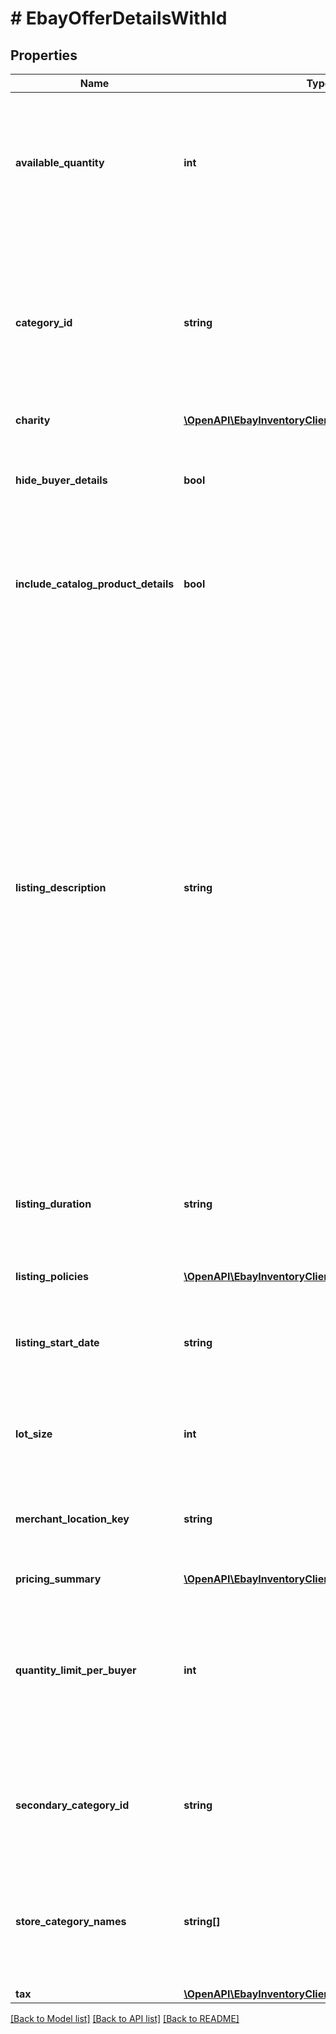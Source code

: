 # # EbayOfferDetailsWithId

## Properties

Name | Type | Description | Notes
------------ | ------------- | ------------- | -------------
**available_quantity** | **int** | This integer value sets the quantity of the inventory item that will be available through the offer. Quantity must be set to 1 or more in order for the inventory item to be purchasable. This value should not be more than the quantity that is specified for the inventory item record. If this field exists for the current unpublished or published offer, it should be provided again in the updateOffer call, even if the value is not changing. If this particular field is omitted in an updateOffer call, the general available quantity set for the inventory item record may be used instead, and this may not be accurate if the inventory item is being sold across multiple marketplaces. | [optional]
**category_id** | **string** | The unique identifier of the eBay category that the inventory item is/will be listed under. This field is not immediately required for an unpublished offer, but will be required before publishing the offer. Sellers can use the getCategorySuggestions method of the Taxonomy API to retrieve suggested category ID values. The seller passes in a query string like &amp;quot;iPhone 6&amp;quot;, and category ID values for suggested categories are returned in the response. If this field exists for the current unpublished offer, it should be provided again in the updateOffer call, even if the eBay category is not changing. For a published offer (aka active eBay listing), this field must be provided or an error may occur. The eBay category of an active eBay listing cannot be changed once the listing has one or more sales, or if the listing is scheduled to end in less than 12 hours. | [optional]
**charity** | [**\OpenAPI\EbayInventoryClient\Model\Charity**](Charity.md) |  | [optional]
**hide_buyer_details** | **bool** | This field is included and set to true if the seller wishes to update a published or unpublished offer with the private listing feature. Alternatively, the seller could also remove the private listing feature (if already set for a published or unpublished offer) by including this field and setting it to false. Sellers may want to use this option when they believe that a listing&#39;s potential bidders/buyers would not want their obfuscated user IDs (and feedback scores) exposed to other users. | [optional]
**include_catalog_product_details** | **bool** | This field indicates whether or not eBay product catalog details are applied to a listing. A value of true indicates the listing corresponds to the eBay product associated with the provided product identifier. The product identifier is provided in createOrReplaceInventoryItem. Note: Though the includeCatalogProductDetails parameter is not required to be submitted in the request, the parameter defaults to &#39;true&#39; if omitted. | [optional]
**listing_description** | **string** | The text in this field is (published offers), or will become (unpublished offers) the description of the eBay listing. This field is not immediately required for an unpublished offer, but will be required before publishing the offer. Note that if the listingDescription field was omitted in the createOffer call for the offer, the offer entity should have picked up the text provided in the product.description field of the inventory item record, or if the inventory item is part of a group, the offer entity should have picked up the text provided in the description field of the inventory item group record. HTML tags and markup can be used in listing descriptions, but each character counts toward the max length limit. Note: To ensure that their short listing description is optimized when viewed on mobile devices, sellers should strongly consider using eBay&#39;s View Item description summary feature when listing their items. Keep in mind that the &#39;short&#39; listing description is what prospective buyers first see when they view the listing on a mobile device. The &#39;full&#39; listing description is also available to mobile users when they click on the short listing description, but the full description is not automatically optimized for viewing in mobile devices, and many users won&#39;t even drill down to the full description. Using HTML div and span tag attributes, this feature allows sellers to customize and fully control the short listing description that is displayed to prospective buyers when viewing the listing on a mobile device. The short listing description on mobile devices is limited to 800 characters, and whenever the full listing description (provided in this field, in UI, or seller tool) exceeds this limit, eBay uses a special algorithm to derive the best possible short listing description within the 800-character limit. However, due to some short listing description content being removed, it is definitely not ideal for the seller, and could lead to a bad buyer experience and possibly to a Significantly not as described (SNAD) case, since the buyer may not get complete details on the item when viewing the short listing description. See the eBay help page for more details on using the HTML div and span tags. If this field exists for the current unpublished offer, it should be provided again in the updateOffer call, even if the text is not changing. For a published offer (aka active eBay listing), this field must be provided or an error may occur. Max length: 500000 (which includes HTML markup/tags) | [optional]
**listing_duration** | **string** | Note: This field is not necessary (and has no effect) since &#39;GTC&#39; (Good &#39;til Cancelled) is the only supported listing duration, and the listingDuration value gets set to GTC by default. This field indicates the number of days that the seller wants the listing to be active. &#39;GTC&#39; listings are automatically renewed each calendar month until the seller decides to end the listing. For implementation help, refer to &lt;a href&#x3D;&#39;https://developer.ebay.com/api-docs/sell/inventory/types/slr:ListingDurationEnum&#39;&gt;eBay API documentation&lt;/a&gt; | [optional]
**listing_policies** | [**\OpenAPI\EbayInventoryClient\Model\ListingPolicies**](ListingPolicies.md) |  | [optional]
**listing_start_date** | **string** | This field can be used with an unpublished offer if the seller wants to specify a time in the future that the listing will become active on eBay. The timestamp supplied in this field should be in UTC format, and it should be far enough in the future so that the seller will have enough time to publish the listing with the publishOffer method. This field is optional, and it doesn&#39;t apply to offers where the corresponding listing is already active. If this field is not provided, the listing starts immediately after a successful publishOffer method. | [optional]
**lot_size** | **int** | This field is only applicable if the listing is a lot listing. A lot listing is a listing that has multiple quantity of the same product. An example would be a set of four identical car tires. The integer value passed into this field is the number of identical items being sold through the lot listing. | [optional]
**merchant_location_key** | **string** | The unique identifier of a merchant&#39;s inventory location (where the inventory item in the offer is located). A merchantLocationKey value is established when the merchant creates an inventory location using the createInventoryLocation call. To get more information about inventory locations, the getInventoryLocation call can be used. This field is not initially required upon first creating an offer, but will become required before an offer can be published. Max length: 36 | [optional]
**pricing_summary** | [**\OpenAPI\EbayInventoryClient\Model\PricingSummary**](PricingSummary.md) |  | [optional]
**quantity_limit_per_buyer** | **int** | This field is only applicable and set if the seller wishes to set a restriction on the purchase quantity per seller. If this field is set by the seller for the offer, then each distinct buyer may purchase up to, but not exceeding the quantity specified for this field. So, if this field&#39;s value is 5, each buyer may purchase between one to five of these products, and the purchases can occur in one multiple-quantity purchase, or over multiple transactions. If a buyer attempts to purchase one or more of these products, and the cumulative quantity will take the buyer beyond the quantity limit, that buyer will be blocked from that purchase. If this field currently exists for an unpublished or published offer, it should be provided again in an updateOffer call, even if the value is not changing. | [optional]
**secondary_category_id** | **string** | The unique identifier for a secondary category. This field is applicable if the seller decides to list the item under two categories. Sellers can use the getCategorySuggestions method of the Taxonomy API to retrieve suggested category ID values. A fee may be charged when adding a secondary category to a listing. Note: You cannot list US eBay Motors vehicles in two categories. However, you can list Parts &amp;amp; Accessories in two categories. | [optional]
**store_category_names** | **string[]** | This container is used if the seller would like to place the inventory item into one or two store categories that the seller has set up for their eBay store. The string value(s) passed in to this container will be the full path(s) to the store categories, as shown below: &amp;quot;storeCategoryNames&amp;quot;: [  &amp;quot;/Fashion/Men/Shirts&amp;quot;,  &amp;quot;/Fashion/Men/Accessories&amp;quot; ], If this field currently exists for an unpublished or published offer, it should be provided again in an updateOffer call, even if the eBay categories are not changing. | [optional]
**tax** | [**\OpenAPI\EbayInventoryClient\Model\Tax**](Tax.md) |  | [optional]

[[Back to Model list]](../../README.md#models) [[Back to API list]](../../README.md#endpoints) [[Back to README]](../../README.md)
